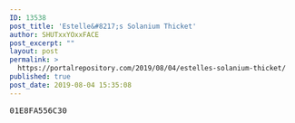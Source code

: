 ```yaml
---
ID: 13538
post_title: 'Estelle&#8217;s Solanium Thicket'
author: SHUTxxYOxxFACE
post_excerpt: ""
layout: post
permalink: >
  https://portalrepository.com/2019/08/04/estelles-solanium-thicket/
published: true
post_date: 2019-08-04 15:35:08
---
```

<pre>01E8FA556C30</pre>